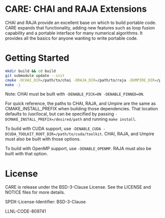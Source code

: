 CARE: CHAI and RAJA Extensions
===============================
CHAI and RAJA provide an excellent base on which to build portable code. CARE expands that functionality, adding new features such as loop fusion capability and a portable interface for many numerical algorithms. It provides all the basics for anyone wanting to write portable code.

Getting Started
===============
```bash
mkdir build && cd build
git submodule update --init
cmake -DCHAI_DIR=/path/to/chai -DRAJA_DIR=/path/to/raja -DUMPIRE_DIR=/path/to/umpire ../
make -j
```

Note: CHAI must be built with `-DENABLE_PICK=ON -DENABLE_PINNED=ON`.

For quick reference, the paths to CHAI, RAJA, and Umpire are the same as CMAKE\_INSTALL\_PREFIX when building those dependencies. That location defaults to /usr/local, but can be specified by passing `-DCMAKE_INSTALL_PREFIX=/desired/path` and running `make install`.

To build with CUDA support, use `-DENABLE_CUDA -DCUDA_TOOLKIT_ROOT_DIR=/path/to/cuda/toolkit`. CHAI, RAJA, and Umpire must also be built with those options.

To build with OpenMP support, use `-DENABLE_OPENMP`. RAJA must also be built with that option.

License
=======
CARE is release under the BSD-3-Clause License. See the LICENSE and NOTICE files for more details.

SPDX-License-Identifier: BSD-3-Clause

LLNL-CODE-809741
